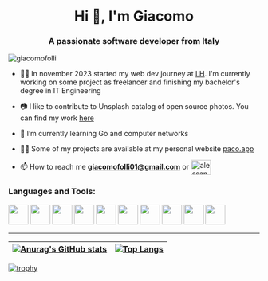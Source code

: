 <h1 align="center">Hi 👋, I'm Giacomo</h1>
<h3 align="center">A passionate software developer from Italy </h3>
<p align="left"> <img src="https://komarev.com/ghpvc/?username=giacomo-folli&label=Profile%20views&color=0e75b6&style=flat" alt="giacomofolli" /> </p>

- 👨‍💻 In november 2023 started my web dev journey at [LH](https://likablehair.it/). I'm currently working on some project as freelancer and finishing my bachelor's degree in IT Engineering <br>

- 📷 I like to contribute to Unsplash catalog of open source photos. You can find my work [here](https://unsplash.com/it/@giacomofolli)

- 🌱 I’m currently learning Go and computer networks <br>

- 👨‍💻 Some of my projects are available at my personal website [paco.app](https://paco-folli.vercel.app/) <br>

- 📫 How to reach me **giacomofolli01@gmail.com** or <a href="https://linkedin.com/in/giacomo-folli" target="blank">
  <img align="center" src="https://raw.githubusercontent.com/rahuldkjain/github-profile-readme-generator/master/src/images/icons/Social/linked-in-alt.svg" alt="alessandro-dodi" height="30" width="40" /></a>

<h3 align="left">Languages and Tools:</h3>
<p align="left">
<img width="40" height="40" src="https://cdn.jsdelivr.net/gh/devicons/devicon@latest/icons/adonisjs/adonisjs-original.svg" />
<img width="40" height="40" src="https://cdn.jsdelivr.net/gh/devicons/devicon@latest/icons/svelte/svelte-original.svg" />
<img width="40" height="40" src="https://cdn.jsdelivr.net/gh/devicons/devicon@latest/icons/typescript/typescript-original.svg" />
<img width="40" height="40" src="https://cdn.jsdelivr.net/gh/devicons/devicon@latest/icons/postgresql/postgresql-original.svg" />
<img width="40" height="40" src="https://cdn.jsdelivr.net/gh/devicons/devicon@latest/icons/mongodb/mongodb-plain-wordmark.svg" />
<img width="40" height="40" src="https://cdn.jsdelivr.net/gh/devicons/devicon@latest/icons/fedora/fedora-plain.svg" />
<img width="40" height="40" src="https://cdn.jsdelivr.net/gh/devicons/devicon@latest/icons/go/go-original-wordmark.svg" />
<img width="40" height="40" src="https://cdn.jsdelivr.net/gh/devicons/devicon@latest/icons/vercel/vercel-original.svg" />
<img width="40" height="40" src="https://cdn.jsdelivr.net/gh/devicons/devicon@latest/icons/socketio/socketio-original.svg" />
<img width="40" height="40" src="https://cdn.jsdelivr.net/gh/devicons/devicon@latest/icons/redis/redis-original.svg" />
</p>

---

| [![Anurag's GitHub stats](https://github-readme-stats.vercel.app/api?username=giacomo-folli)](https://github.com/anuraghazra/github-readme-stats) | [![Top Langs](https://github-readme-stats.vercel.app/api/top-langs/?username=giacomo-folli&layout=compact&theme=vision-friendly-dark)](https://github.com/anuraghazra/github-readme-stats)
|---|---|

[![trophy](https://github-profile-trophy.vercel.app/?username=giacomo-folli)](https://github.com/ryo-ma/github-profile-trophy)

